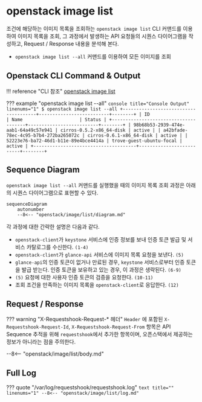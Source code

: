 # openstack image list

조건에 해당하는 이미지 목록을 조회하는 `openstack image list` CLI 커맨드를 이용하여 이미지 목록을 조회, 그 과정에서 발생하는 API 요청들의 시퀀스 다이어그램을 작성하고, Request / Response 내용을 분석해 본다.  

* `openstack image list --all` 커맨드를 이용하여 모든 이미지를 조회  

## Openstack CLI Command & Output

!!! reference "CLI 참조"
    [openstack image list](https://docs.openstack.org/python-openstackclient/zed/cli/command-objects/image-v2.html#image-list)

??? example "openstack image list --all"
    ``` console title="Console Output" linenums="1"
    $ openstack image list --all
    +--------------------------------------+--------------------------+--------+
    | ID                                   | Name                     | Status |
    +--------------------------------------+--------------------------+--------+
    | 98b68b53-2939-474e-aab1-64a49c57e941 | cirros-0.5.2-x86_64-disk | active |
    | a42bfade-78ec-4c95-b7b4-272ba265072c | cirros-0.6.1-x86_64-disk | active |
    | 52223e76-ba72-46d1-b11e-89e4bce4414a | trove-guest-ubuntu-focal | active |
    +--------------------------------------+--------------------------+--------+
    ```


## Sequence Diagram

`openstack image list --all` 커맨드를 실행했을 때의 이미지 목록 조회 과정은 아래의 시퀀스 다이어그램으로 표현할 수 있다.  

``` mermaid
sequenceDiagram
    autonumber
    --8<-- "openstack/image/list/diagram.md"
```

각 과정에 대한 간략한 설명은 다음과 같다.   

* `openstack-client`가 `keystone` 서비스에 인증 정보를 보내 인증 토큰 발급 및 서비스 카탈로그를 수신한다. `(1-4)`
* `openstack-client`가 `glance-api` 서비스에 이미지 목록 요청을 보낸다. `(5)`
* `glance-api`의 인증 토큰이 없거나 만료된 경우, `keystone` 서비스로부터 인증 토큰을 발급 받는다. 인증 토큰을 보유하고 있는 경우, 이 과정은 생략된다. `(6-9)`  
* `(5)` 요청에 대한 사용자 인증 토큰의 검증을 요청한다. `(10-11)`
* 조회 조건을 만족하는 이미지 목록을 `openstack-client`로 응답한다. `(12)`

## Request / Response

??? warning "X-Requestshook-Request-* 헤더"
    `Header` 에 포함된 `X-Requestshook-Request-Id`, `X-Requestshook-Request-From` 항목은 API Sequence 추적을 위해 `requestshook`에서 추가한 항목이며, 오픈스택에서 제공하는 정보가 아니라는 점을 주의한다.    

--8<-- "openstack/image/list/body.md"

## Full Log

??? quote "/var/log/requestshook/requestshook.log"
    ``` text title="" linenums="1"
    --8<-- "openstack/image/list/log.md"
    ```
